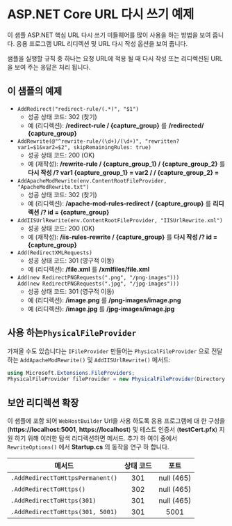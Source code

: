 # <a name="aspnet-core-url-rewriting-sample"></a>ASP.NET Core URL 다시 쓰기 예제

이 샘플 ASP.NET 핵심 URL 다시 쓰기 미들웨어를 많이 사용을 하는 방법을 보여 줍니다. 응용 프로그램 URL 리디렉션 및 URL 다시 작성 옵션을 보여 줍니다.

샘플을 실행할 규칙 중 하나는 요청 URL에 적용 될 때 다시 작성 또는 리디렉션된 URL을 보여 주는 응답은 처리 됩니다.

## <a name="examples-in-this-sample"></a>이 샘플의 예제

* `AddRedirect("redirect-rule/(.*)", "$1")`
  - 성공 상태 코드: 302 (찾기)
  - 예 (리디렉션): **/redirect-rule / {capture_group}** 를 **/redirected/ {capture_group}**
* `AddRewrite(@"^rewrite-rule/(\d+)/(\d+)", "rewritten?var1=$1&var2=$2", skipRemainingRules: true)`
  - 성공 상태 코드: 200 (OK)
  - 예 (재작성): **/rewrite-rule / {capture_group_1} / {capture_group_2}** 를 **다시 작성 /? var1 {capture_group_1} = var2 / / {capture_group_2} =**
* `AddApacheModRewrite(env.ContentRootFileProvider, "ApacheModRewrite.txt")`
  - 성공 상태 코드: 302 (찾기)
  - 예 (리디렉션): **/apache-mod-rules-redirect / {capture_group}** 를 **리디렉션 /? id = {capture_group}**
* `AddIISUrlRewrite(env.ContentRootFileProvider, "IISUrlRewrite.xml")`
  - 성공 상태 코드: 200 (OK)
  - 예 (재작성): **/iis-rules-rewrite / {capture_group}** 를 **다시 작성 /? id = {capture_group}**
* `Add(RedirectXMLRequests)`
  - 성공 상태 코드: 301 (영구적 이동)
  - 예 (리디렉션): **/file.xml** 를 **/xmlfiles/file.xml**
* `Add(new RedirectPNGRequests(".png", "/png-images")))`<br>`Add(new RedirectPNGRequests(".jpg", "/jpg-images")))`
  - 성공 상태 코드: 301 (영구적 이동)
  - 예 (리디렉션): **/image.png** 를 **/png-images/image.png**
  - 예 (리디렉션): **/image.jpg** 를 **/jpg-images/image.jpg**

## <a name="using-a-physicalfileprovider"></a>사용 하는`PhysicalFileProvider`
가져올 수도 있습니다는 `IFileProvider` 만들어는 `PhysicalFileProvider` 으로 전달 하는 `AddApacheModRewrite()` 및 `AddIISUrlRewrite()` 메서드:
```csharp
using Microsoft.Extensions.FileProviders;
PhysicalFileProvider fileProvider = new PhysicalFileProvider(Directory.GetCurrentDirectory());
```
## <a name="secure-redirection-extensions"></a>보안 리디렉션 확장
이 샘플에 포함 되어 `WebHostBuilder` Url을 사용 하도록 응용 프로그램에 대 한 구성을 (**https://localhost:5001**, **https://localhost**) 및 테스트 인증서 (**testCert.pfx**) 지원 하기 위해 이러한 탐색 리디렉션하면 메서드. 추가 하 여이 중에서 `RewriteOptions()` 에서 **Startup.cs** 의 동작을 연구 하 합니다.

메서드 | 상태 코드 | 포트
--- | :---: | :---:
`.AddRedirectToHttpsPermanent()` | 301 | null (465)
`.AddRedirectToHttps()` | 302 | null (465)
`.AddRedirectToHttps(301)` | 301 | null (465)
`.AddRedirectToHttps(301, 5001)` | 301 | 5001
